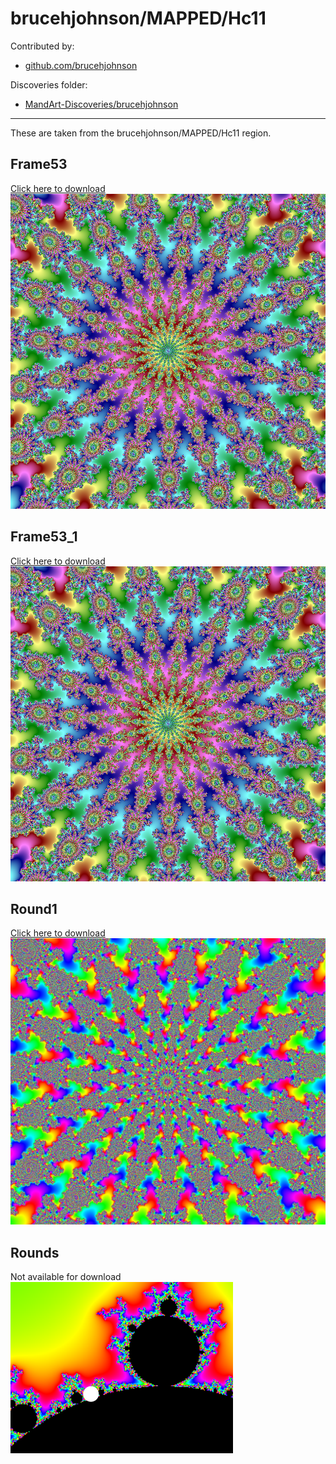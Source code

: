 # brucehjohnson/MAPPED/Hc11

Contributed by:

- [github.com/brucehjohnson](https://github.com/brucehjohnson)

Discoveries folder:

- [MandArt-Discoveries/brucehjohnson](https://github.com/denisecase/MandArt-Discoveries/tree/main/brucehjohnson)

-----

These are taken from the brucehjohnson/MAPPED/Hc11 region. 


## Frame53

<a href="Frame53.mandart" download="Frame53.mandart">Click here to download</a><br>
!["Frame53"](Frame53.png)


## Frame53_1

<a href="Frame53_1.mandart" download="Frame53_1.mandart">Click here to download</a><br>
!["Frame53_1"](Frame53_1.png)


## Round1

<a href="Round1.mandart" download="Round1.mandart">Click here to download</a><br>
!["Round1"](Round1.png)


## Rounds

Not available for download
!["Rounds"](Rounds.png)

